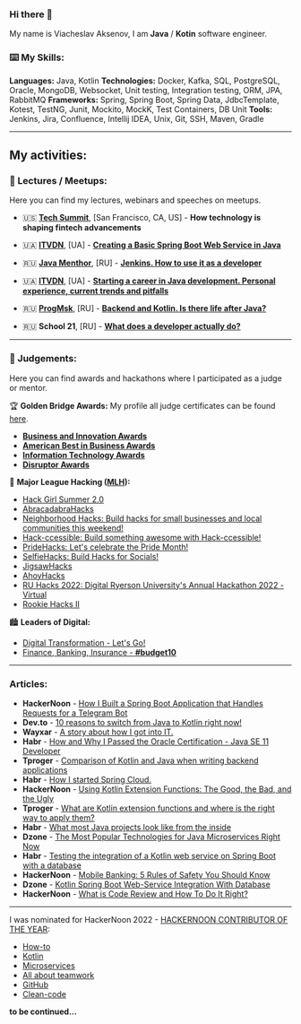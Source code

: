 

### Hi there 👋

My name is Viacheslav Aksenov, I am **Java** / **Kotin** software engineer. 
### ⌨️ My Skills:
**Languages:** Java, Kotlin
**Technologies:** Docker, Kafka, SQL, PostgreSQL, Oracle, MongoDB, Websocket, Unit testing, Integration testing, ORM, JPA, RabbitMQ
**Frameworks:** Spring, Spring Boot, Spring Data, JdbcTemplate, Kotest, TestNG, Junit, Mockito, MockK, Test Containers, DB Unit
**Tools:** Jenkins, Jira, Confluence, Intellij IDEA, Unix, Git, SSH, Maven, Gradle
___
## My activities:

### 🎤  Lectures / Meetups:

Here you can find my lectures, webinars and speeches on meetups.


- 🇺🇸 **[Tech Summit](https://techsummit.tech/)**, [San Francisco, CA, US]  - **How technology is shaping fintech advancements**

- 🇺🇦 **[ITVDN](https://itvdn.com/ua)**, [UA] - [**Creating a Basic Spring Boot Web Service in Java**](https://youtu.be/0QV9Wxz8_rM)

- 🇷🇺 **[Java Menthor](https://javalearn.online/)**, [RU]  - [**Jenkins. How to use it as a developer**](https://youtu.be/2OcLKESlB3A)

-   🇺🇦 **[ITVDN](https://itvdn.com/ua)**, [UA] - [**Starting a career in Java development. Personal experience, current trends and pitfalls**](https://youtu.be/tNLmXLYOh9o)

-   🇷🇺 **[ProgMsk](https://prog.msk.ru/)**, [RU] - [**Backend and Kotlin. Is there life after Java?**](https://prog.msk.ru/2022/07/07/is-there-life-after-java/)

 -  🇷🇺 **School 21**, [RU] - [**What does a developer actually do?**](https://youtu.be/sLKaD4_U_bg)

___

### 🥇  Judgements:

Here you can find awards and hackathons where I participated as a judge or mentor.


🏆 **Golden Bridge Awards:** 
My profile all judge certificates can be found [here](https://globeeawards.com/viacheslav-aksenov/). 

- [**Business and Innovation Awards**](https://globeeawards.com/golden-bridge-awards/)
- [**American Best in Business Awards**](https://globeeawards.com/american-business-awards/)
-  [**Information Technology Awards**](https://globeeawards.com/information-technology/)
-  [**Disruptor Awards**](https://globeeawards.com/disruptor/)


🦄  **Major League Hacking ([MLH](https://mlh.io/)):**
- [Hack Girl Summer 2.0](https://hackgirlsummertwo.devpost.com/)
- [AbracadabraHacks](https://abracadabrahacks.devpost.com/)
- [Neighborhood Hacks: Build hacks for small businesses and local communities this weekend!](https://neighborhoodhacks.devpost.com/)
- [Hack-ccessible: Build something awesome with Hack-ccessible!](https://hack-ccessible.devpost.com/)
- [PrideHacks: Let's celebrate the Pride Month!](https://pride-hacks.devpost.com/)
- [SelfieHacks: Build Hacks for Socials!](https://selfiehacks.devpost.com/)
- [JigsawHacks](https://jigsawhacks.devpost.com/)
-  [AhoyHacks](https://ahoyhacks.devpost.com/)
- [RU Hacks 2022: Digital Ryerson University's Annual Hackathon 2022 - Virtual](https://hackerverse.devpost.com/)
- [Rookie Hacks II](https://rookiehacksii.devpost.com/)

🏙 **Leaders of Digital:**

-    [Digital Transformation - Let's Go! ](https://leadersofdigital.ru/event/63009/case/818730)
- [Finance, Banking, Insurance - **#budget10**](https://leadersofdigital.ru/event/63007)
___

### Articles:

- **HackerNoon** - [How I Built a Spring Boot Application that Handles Requests for a Telegram Bot](https://hackernoon.com/how-i-built-a-spring-boot-application-that-handles-requests-for-a-telegram-bot)
- **Dev.to** - [10 reasons to switch from Java to Kotlin right now!](https://dev.to/vaksenov/10-reasons-to-switch-from-java-to-kotlin-right-now-3ihj)
- **Wayxar** - [A story about how I got into IT.](https://wall.wayxar.com/history/menya_to_i_delo_poseshchali_fantazii_o_rabote_v_google_krutym_dyadey_razrabotchikom)
- **Habr** - [How and Why I Passed the Oracle Certification - Java SE 11 Developer](https://habr.com/ru/post/576400/)
- **Tproger** - [Comparison of Kotlin and Java when writing backend applications](https://tproger.ru/articles/sravnenie-kotlin-i-java-pri-napisanija-backend-prilozhenij/)
- **Habr** - [How I started Spring Cloud.](https://habr.com/ru/post/649131/)
- **HackerNoon** - [Using Kotlin Extension Functions: The Good, the Bad, and the Ugly](https://hackernoon.com/using-kotlin-extension-functions-the-good-the-bad-and-the-ugly)
- **Tproger** - [What are Kotlin extension functions and where is the right way to apply them?](https://tproger.ru/articles/chto-takoe-funkcii-rasshirenija-kotlin-i-gde-ih-pravilno-primenjat/)
- **Habr** - [What most Java projects look like from the inside](https://habr.com/ru/post/659271/)
- **Dzone** - [The Most Popular Technologies for Java Microservices Right Now](https://dzone.com/articles/most-popular-technologies-for-java-microservices)
- **Habr** -  [Testing the integration of a Kotlin web service on Spring Boot with a database](https://habr.com/ru/post/667632/)
- **HackerNoon** - [Mobile Banking: 5 Rules of Safety You Should Know](https://hackernoon.com/mobile-banking-5-rules-of-safety-you-should-know)
- **Dzone** - [Kotlin Spring Boot Web-Service Integration With Database](https://dzone.com/articles/kotlin-spring-boot-web-service-integration-with-da)
- **HackerNoon** - [What is Code Review and How To Do It Right?](https://hackernoon.com/what-is-code-review-and-how-to-do-it-right)

___

I was nominated for HackerNoon 2022 - [HACKERNOON CONTRIBUTOR OF THE YEAR](https://www.noonies.tech/):

- [How-to](https://www.noonies.tech/2022/programming/2022-hackernoon-contributor-of-the-year-how-to)
- [Kotlin](https://www.noonies.tech/2022/programming/2022-hackernoon-contributor-of-the-year-kotlin)
- [Microservices](https://www.noonies.tech/2022/programming/2022-hackernoon-contributor-of-the-year-kotlin)
- [All about teamwork](https://www.noonies.tech/2022/internet-heroes/2022-all-about-teamwork)
- [GitHub](https://www.noonies.tech/2022/programming/2022-hackernoon-contributor-of-the-year-github)
- [Clean-code](HackerNoon%20Contributor%20of%20the%20Year-%20BLOCKCHAIN%20%7C%20Noonies%202022%20Tech%20Awards%20by%20HackerNoon)


**to be continued...**
